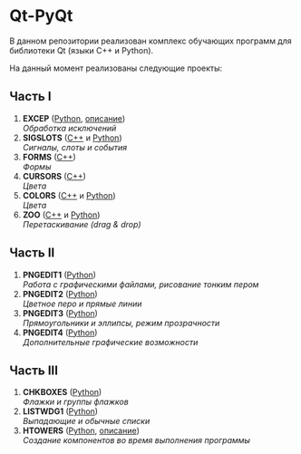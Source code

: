 # Qt-PyQt

В данном репозитории реализован комплекс обучающих программ для библиотеки Qt (языки C++ и Python).

На данный момент реализованы следующие проекты:
## Часть I
1. **EXCEP** ([Python](/Python/I/03-EXCEP), [описание](/Python/I/03-EXCEP/03-EXCEP.docx))<br/>
*Обработка исключений*
2. **SIGSLOTS** ([C++](/C++/I/04-EVENTS) и [Python](/Python/I/04-SIGSLOTS))<br/>
*Сигналы, слоты и события*
3. **FORMS** ([C++](/C++/I/05-FORMS))<br/>
*Формы*
4. **CURSORS** ([C++](/C++/I/07-CURSORS))<br/>
*Цвета*
5. **COLORS** ([C++](/C++/I/09-COLORS) и [Python](/Python/I/09-COLORS))<br/>
*Цвета*
6. **ZOO** ([C++](/C++/I/11-ZOO) и [Python](/Python/I/11-ZOO))<br/>
*Перетаскивание (drag & drop)*
## Часть II
1. **PNGEDIT1** ([Python](/Python/II/14-PNGEDIT1))<br/>
*Работа с графическими файлами, рисование тонким пером*
2. **PNGEDIT2** ([Python](/Python/II/15-PNGEDIT2))<br/>
*Цветное перо и прямые линии*
3. **PNGEDIT3** ([Python](/Python/II/16-PNGEDIT3))<br/>
*Прямоугольники и эллипсы, режим прозрачности*
4. **PNGEDIT4** ([Python](/Python/II/17-PNGEDIT4))<br/>
*Дополнительные графические возможности*
## Часть III
1. **CHKBOXES** ([Python](/Python/III/24-CHKBOXES))<br/>
*Флажки и группы флажков*
2. **LISTWDG1** ([Python](/Python/III/25-LISTWDG1))<br/>
*Выпадающие и обычные списки*
3. **HTOWERS** ([Python](/Python/III/33-HTOWERS), [описание](/Python/III/33-HTOWERS/33-HTOWERS.docx))<br/>
*Создание компонентов во время выполнения программы*
